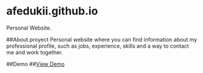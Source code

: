 # afedukii.github.io
Personal Website.

##About proyect
Personal website where you can find information about my professional profile, such as jobs, experience, skills and a way to contact me and work together.

##Demo
##[View Demo](https://afedukii.github.io/)

